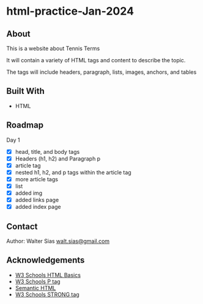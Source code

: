 # html-practice-Jan-2024

## About

This is a website about Tennis Terms

It will contain a variety of HTML tags and content to describe the topic.

The tags will include headers, paragraph, lists, images, anchors, and tables

## Built With

* HTML

## Roadmap

Day 1

- [x] head, title, and body tags
- [x] Headers (h1, h2) and Paragraph p
- [x] article tag
- [x] nested h1, h2, and p tags within the article tag
- [x] more article tags
- [x] list  
- [x] added img
- [x] added links page
- [x] added index page
## Contact

Author: Walter Sias walt.sias@gmail.com

## Acknowledgements

* [W3 Schools HTML Basics](https://www.w3schools.com/html/html_basic.asp)
* [W3 Schools P tag](https://www.w3schools.com/tags/tag_p.asp)
* [Semantic HTML](https://www.semrush.com/blog/semantic-html5-guide/)
* [W3 Schools STRONG tag](https://www.w3schools.com/tags/tag_strong.asp)